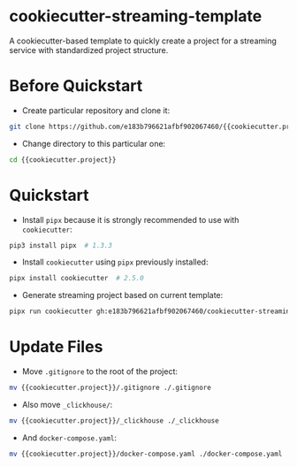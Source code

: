 # cookiecutter-streaming-template
A cookiecutter-based template to quickly create a project for a streaming service with standardized project structure.

# Before Quickstart

- Create particular repository and clone it:
```bash
git clone https://github.com/e183b796621afbf902067460/{{cookiecutter.project}}
```

- Change directory to this particular one:
```bash
cd {{cookiecutter.project}}
```

# Quickstart

- Install `pipx` because it is strongly recommended to use with `cookiecutter`:
```bash
pip3 install pipx  # 1.3.3
```

- Install `cookiecutter` using `pipx` previously installed:
```bash
pipx install cookiecutter  # 2.5.0
```

- Generate streaming project based on current template:
```bash
pipx run cookiecutter gh:e183b796621afbf902067460/cookiecutter-streaming-template
```

# Update Files

- Move `.gitignore` to the root of the project:
```bash
mv {{cookiecutter.project}}/.gitignore ./.gitignore
```

- Also move `_clickhouse/`:
```bash
mv {{cookiecutter.project}}/_clickhouse ./_clickhouse
```

- And `docker-compose.yaml`:
```bash
mv {{cookiecutter.project}}/docker-compose.yaml ./docker-compose.yaml
```

